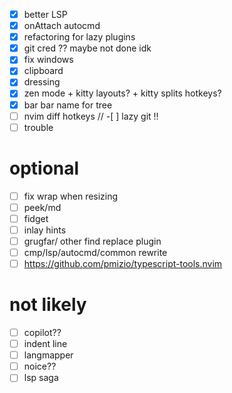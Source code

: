 -[x] better LSP
-[x] onAttach autocmd
-[x] refactoring for lazy plugins
-[x] git cred ?? maybe not done idk
-[x] fix windows
-[x] clipboard
-[x] dressing
-[x] zen mode + kitty layouts? + kitty splits hotkeys?
-[x] bar bar name for tree
-[ ] nvim diff hotkeys // -[ ] lazy git !!
-[ ] trouble

# optional
-[ ] fix wrap when resizing
-[ ] peek/md
-[ ] fidget
-[ ] inlay hints 
-[ ] grugfar/ other find replace plugin
-[ ] cmp/lsp/autocmd/common rewrite 
-[ ] https://github.com/pmizio/typescript-tools.nvim

# not likely
-[ ] copilot??
-[ ] indent line
-[ ] langmapper
-[ ] noice??
-[ ] lsp saga
